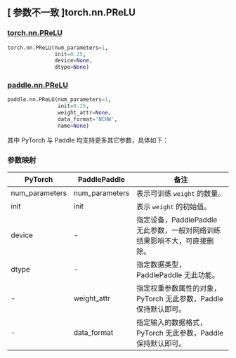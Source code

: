 ## [ 参数不一致 ]torch.nn.PReLU
### [torch.nn.PReLU](https://pytorch.org/docs/stable/generated/torch.nn.PReLU.html?highlight=prelu#torch.nn.PReLU)

```python
torch.nn.PReLU(num_parameters=1,
               init=0.25,
               device=None,
               dtype=None)
```

### [paddle.nn.PReLU](https://www.paddlepaddle.org.cn/documentation/docs/zh/develop/api/paddle/nn/PReLU_cn.html#prelu)

```python
paddle.nn.PReLU(num_parameters=1,
                init=0.25,
                weight_attr=None,
                data_format='NCHW',
                name=None)
```

其中 PyTorch 与 Paddle 均支持更多其它参数，具体如下：
### 参数映射

| PyTorch       | PaddlePaddle | 备注                                                   |
| ------------- | ------------ | ------------------------------------------------------ |
| num_parameters        | num_parameters            | 表示可训练 `weight` 的数量。  |
| init        | init            | 表示 `weight` 的初始值。  |
| device        | -            | 指定设备，PaddlePaddle 无此参数，一般对网络训练结果影响不大，可直接删除。  |
| dtype         | -            | 指定数据类型，PaddlePaddle 无此功能。  |
| -             | weight_attr  | 指定权重参数属性的对象，PyTorch 无此参数，Paddle 保持默认即可。  |
| -             | data_format  | 指定输入的数据格式，PyTorch 无此参数，Paddle 保持默认即可。  |
